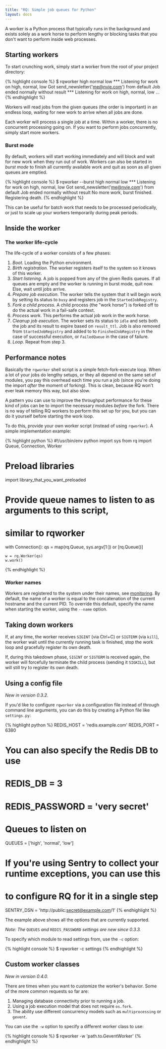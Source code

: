 ```yaml
---
title: "RQ: Simple job queues for Python"
layout: docs
---
```


A worker is a Python process that typically runs in the background and exists
solely as a work horse to perform lengthy or blocking tasks that you don't want
to perform inside web processes.


## Starting workers

To start crunching work, simply start a worker from the root of your project
directory:

{% highlight console %}
$ rqworker high normal low
*** Listening for work on high, normal, low
Got send_newsletter('me@nvie.com') from default
Job ended normally without result
*** Listening for work on high, normal, low
...
{% endhighlight %}

Workers will read jobs from the given queues (the order is important) in an
endless loop, waiting for new work to arrive when all jobs are done.

Each worker will process a single job at a time.  Within a worker, there is no
concurrent processing going on.  If you want to perform jobs concurrently,
simply start more workers.


### Burst mode

By default, workers will start working immediately and will block and wait for
new work when they run out of work.  Workers can also be started in _burst
mode_ to finish all currently available work and quit as soon as all given
queues are emptied.

{% highlight console %}
$ rqworker --burst high normal low
*** Listening for work on high, normal, low
Got send_newsletter('me@nvie.com') from default
Job ended normally without result
No more work, burst finished.
Registering death.
{% endhighlight %}

This can be useful for batch work that needs to be processed periodically, or
just to scale up your workers temporarily during peak periods.


## Inside the worker

### The worker life-cycle

The life-cycle of a worker consists of a few phases:

1. _Boot_. Loading the Python environment.
2. _Birth registration_. The worker registers itself to the system so it knows
   of this worker.
3. _Start listening_. A job is popped from any of the given Redis queues.
   If all queues are empty and the worker is running in burst mode, quit now.
   Else, wait until jobs arrive.
4. _Prepare job execution_. The worker tells the system that it will begin work
   by setting its status to `busy` and registers job in the `StartedJobRegistry`.
5. _Fork a child process._
   A child process (the "work horse") is forked off to do the actual work in
   a fail-safe context.
6. _Process work_. This performs the actual job work in the work horse.
7. _Cleanup job execution_. The worker sets its status to `idle` and sets both
   the job and its result to expire based on `result_ttl`. Job is also removed
   from `StartedJobRegistry` and added to to `FinishedJobRegistry` in the case
   of successful execution, or `FailedQueue` in the case of failure.
8. _Loop_.  Repeat from step 3.


## Performance notes

Basically the `rqworker` shell script is a simple fetch-fork-execute loop.
When a lot of your jobs do lengthy setups, or they all depend on the same set
of modules, you pay this overhead each time you run a job (since you're doing
the import _after_ the moment of forking).  This is clean, because RQ won't
ever leak memory this way, but also slow.

A pattern you can use to improve the throughput performance for these kind of
jobs can be to import the necessary modules _before_ the fork.  There is no way
of telling RQ workers to perform this set up for you, but you can do it
yourself before starting the work loop.

To do this, provide your own worker script (instead of using `rqworker`).
A simple implementation example:

{% highlight python %}
#!/usr/bin/env python
import sys
from rq import Queue, Connection, Worker

# Preload libraries
import library_that_you_want_preloaded

# Provide queue names to listen to as arguments to this script,
# similar to rqworker
with Connection():
    qs = map(rq.Queue, sys.argv[1:]) or [rq.Queue()]

    w = rq.Worker(qs)
    w.work()
{% endhighlight %}


### Worker names

Workers are registered to the system under their names, see [monitoring][m].
By default, the name of a worker is equal to the concatenation of the current
hostname and the current PID.  To override this default, specify the name when
starting the worker, using the `--name` option.

[m]: {{site.baseurl}}docs/monitoring/


## Taking down workers

If, at any time, the worker receives `SIGINT` (via Ctrl+C) or `SIGTERM` (via
`kill`), the worker wait until the currently running task is finished, stop
the work loop and gracefully register its own death.

If, during this takedown phase, `SIGINT` or `SIGTERM` is received again, the
worker will forcefully terminate the child process (sending it `SIGKILL`), but
will still try to register its own death.


## Using a config file

_New in version 0.3.2._

If you'd like to configure `rqworker` via a configuration file instead of
through command line arguments, you can do this by creating a Python file like
`settings.py`:

{% highlight python %}
REDIS_HOST = 'redis.example.com'
REDIS_PORT = 6380

# You can also specify the Redis DB to use
# REDIS_DB = 3
# REDIS_PASSWORD = 'very secret'

# Queues to listen on
QUEUES = ['high', 'normal', 'low']

# If you're using Sentry to collect your runtime exceptions, you can use this
# to configure RQ for it in a single step
SENTRY_DSN = 'http://public:secret@example.com/1'
{% endhighlight %}

The example above shows all the options that are currently supported.

_Note: The_ `QUEUES` _and_ `REDIS_PASSWORD` _settings are new since 0.3.3._

To specify which module to read settings from, use the `-c` option:

{% highlight console %}
$ rqworker -c settings
{% endhighlight %}


## Custom worker classes

_New in version 0.4.0._

There are times when you want to customize the worker's behavior. Some of the
more common requests so far are:

1. Managing database connectivity prior to running a job.
2. Using a job execution model that does not require `os.fork`.
3. The ability use different concurrency models such as
   `multiprocessing` or `gevent`.

You can use the `-w` option to specify a different worker class to use:

{% highlight console %}
$ rqworker -w 'path.to.GeventWorker'
{% endhighlight %}

